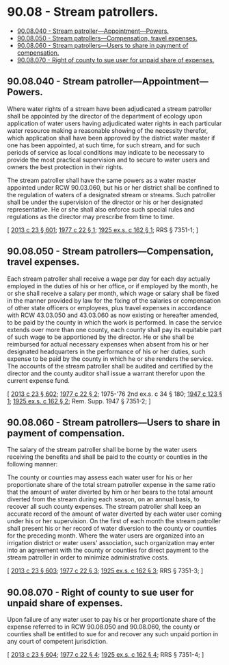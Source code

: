 # 90.08 - Stream patrollers.
* [90.08.040 - Stream patroller—Appointment—Powers.](#9008040---stream-patrollerappointmentpowers)
* [90.08.050 - Stream patrollers—Compensation, travel expenses.](#9008050---stream-patrollerscompensation-travel-expenses)
* [90.08.060 - Stream patrollers—Users to share in payment of compensation.](#9008060---stream-patrollersusers-to-share-in-payment-of-compensation)
* [90.08.070 - Right of county to sue user for unpaid share of expenses.](#9008070---right-of-county-to-sue-user-for-unpaid-share-of-expenses)
## 90.08.040 - Stream patroller—Appointment—Powers.
Where water rights of a stream have been adjudicated a stream patroller shall be appointed by the director of the department of ecology upon application of water users having adjudicated water rights in each particular water resource making a reasonable showing of the necessity therefor, which application shall have been approved by the district water master if one has been appointed, at such time, for such stream, and for such periods of service as local conditions may indicate to be necessary to provide the most practical supervision and to secure to water users and owners the best protection in their rights.

The stream patroller shall have the same powers as a water master appointed under RCW 90.03.060, but his or her district shall be confined to the regulation of waters of a designated stream or streams. Such patroller shall be under the supervision of the director or his or her designated representative. He or she shall also enforce such special rules and regulations as the director may prescribe from time to time.

\[ [2013 c 23 § 601](https://lawfilesext.leg.wa.gov/biennium/2013-14/Pdf/Bills/Session%20Laws/Senate/5077-S.SL.pdf?cite=2013%20c%2023%20§%20601); [1977 c 22 § 1](https://leg.wa.gov/CodeReviser/documents/sessionlaw/1977c22.pdf?cite=1977%20c%2022%20§%201); [1925 ex.s. c 162 § 1](https://leg.wa.gov/CodeReviser/documents/sessionlaw/1925ex1c162.pdf?cite=1925%20ex.s.%20c%20162%20§%201); RRS § 7351-1; \]

## 90.08.050 - Stream patrollers—Compensation, travel expenses.
Each stream patroller shall receive a wage per day for each day actually employed in the duties of his or her office, or if employed by the month, he or she shall receive a salary per month, which wage or salary shall be fixed in the manner provided by law for the fixing of the salaries or compensation of other state officers or employees, plus travel expenses in accordance with RCW 43.03.050 and 43.03.060 as now existing or hereafter amended, to be paid by the county in which the work is performed. In case the service extends over more than one county, each county shall pay its equitable part of such wage to be apportioned by the director. He or she shall be reimbursed for actual necessary expenses when absent from his or her designated headquarters in the performance of his or her duties, such expense to be paid by the county in which he or she renders the service. The accounts of the stream patroller shall be audited and certified by the director and the county auditor shall issue a warrant therefor upon the current expense fund.

\[ [2013 c 23 § 602](https://lawfilesext.leg.wa.gov/biennium/2013-14/Pdf/Bills/Session%20Laws/Senate/5077-S.SL.pdf?cite=2013%20c%2023%20§%20602); [1977 c 22 § 2](https://leg.wa.gov/CodeReviser/documents/sessionlaw/1977c22.pdf?cite=1977%20c%2022%20§%202); 1975-'76 2nd ex.s. c 34 § 180; [1947 c 123 § 1](https://leg.wa.gov/CodeReviser/documents/sessionlaw/1947c123.pdf?cite=1947%20c%20123%20§%201); [1925 ex.s. c 162 § 2](https://leg.wa.gov/CodeReviser/documents/sessionlaw/1925ex1c162.pdf?cite=1925%20ex.s.%20c%20162%20§%202); Rem. Supp. 1947 § 7351-2; \]

## 90.08.060 - Stream patrollers—Users to share in payment of compensation.
The salary of the stream patroller shall be borne by the water users receiving the benefits and shall be paid to the county or counties in the following manner:

The county or counties may assess each water user for his or her proportionate share of the total stream patroller expense in the same ratio that the amount of water diverted by him or her bears to the total amount diverted from the stream during each season, on an annual basis, to recover all such county expenses. The stream patroller shall keep an accurate record of the amount of water diverted by each water user coming under his or her supervision. On the first of each month the stream patroller shall present his or her record of water diversion to the county or counties for the preceding month. Where the water users are organized into an irrigation district or water users' association, such organization may enter into an agreement with the county or counties for direct payment to the stream patroller in order to minimize administrative costs.

\[ [2013 c 23 § 603](https://lawfilesext.leg.wa.gov/biennium/2013-14/Pdf/Bills/Session%20Laws/Senate/5077-S.SL.pdf?cite=2013%20c%2023%20§%20603); [1977 c 22 § 3](https://leg.wa.gov/CodeReviser/documents/sessionlaw/1977c22.pdf?cite=1977%20c%2022%20§%203); [1925 ex.s. c 162 § 3](https://leg.wa.gov/CodeReviser/documents/sessionlaw/1925ex1c162.pdf?cite=1925%20ex.s.%20c%20162%20§%203); RRS § 7351-3; \]

## 90.08.070 - Right of county to sue user for unpaid share of expenses.
Upon failure of any water user to pay his or her proportionate share of the expense referred to in RCW 90.08.050 and 90.08.060, the county or counties shall be entitled to sue for and recover any such unpaid portion in any court of competent jurisdiction.

\[ [2013 c 23 § 604](https://lawfilesext.leg.wa.gov/biennium/2013-14/Pdf/Bills/Session%20Laws/Senate/5077-S.SL.pdf?cite=2013%20c%2023%20§%20604); [1977 c 22 § 4](https://leg.wa.gov/CodeReviser/documents/sessionlaw/1977c22.pdf?cite=1977%20c%2022%20§%204); [1925 ex.s. c 162 § 4](https://leg.wa.gov/CodeReviser/documents/sessionlaw/1925ex1c162.pdf?cite=1925%20ex.s.%20c%20162%20§%204); RRS § 7351-4; \]

